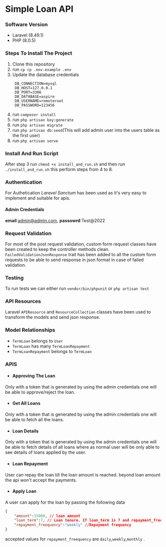 # Simple Loan API

### Software Version
- Laravel (8.49.1)
- PHP (8.0.5)

### Steps To Install The Project
1. Clone this repository
2. run `cp cp .env.example .env`
3. Update the database credentials
   ```env
    DB_CONNECTION=mysql
    DB_HOST=127.0.0.1
    DB_PORT=3306
    DB_DATABASE=aspire
    DB_USERNAME=remoteroot
    DB_PASSWORD=123456
   ``` 
4. run `composer install`
5. run `php artisan key:generate`
6. run `php artisan migrate`
7. run `php artisan db:seed`(This will add admin user into the users table as the first user) 
8. run `php artisan serve`

### Install And Run Script
After step 3 run `chmod +x install_and_run.sh` and then run `./install_and_run.sh` this perform steps from 4 to 8.

### Authentication
For Authetication *Laravel Sanctum* has been used as it's very easy to implement and suitable for apis.
#### Admin Credentials
**email**:admin@admin.com, **passowrd**:Test@2022

### Request Validation
For most of the post request validation, custom form request classes have been created to keep the controller methods clean.  `FailedValidationJsonResponse` trait has been added to all the custom form requests to be able to send response in json format in case of failed validation.

### Testing
To run tests we can either run `vendor/bin/phpunit` or `php artisan test`

### API Resources
Laravel `APIResource` and `ResourceCollection` classes have been used to transform the models and send json response.

### Model Relationships
- `TermLoan` belongs to `User`
- `TermLoan` has many `TermLoanRepayment`
- `TermLoanRepayment` belongs to `TermLoan`

### APIS
- #### Approving The Loan
Only with a token that is generated by using the admin credentials one will be able to approve/reject the loan.
- #### Get All Loans
Only with a token that is generated by using the admin credentials one will be able to fetch all the loans.
- #### Loan Details
Only with a token that is generated by using the admin credentials one will be able to fetch details of all loans where as normal user will be only able to see details of loans applied by the user.
- #### Loan Repayment
User can repay the loan till the loan amount is reached. beyond loan amount the api won't accept the payments.
- #### Apply Loan
A user can apply for the loan by passing the following data
```json
{
    "amount":15000, // loan amount
    "loan_term":7, // Loan tenure. If loan_term is 7 and repayment_freequency is weekly the the entire tenure for loan is 7 weeks.
    "repayment_freequency":"weekly" //Repayment frequency
}
```
accepted values for `repayment_freequency` are `daily`,`weekly`,`monthly` .

